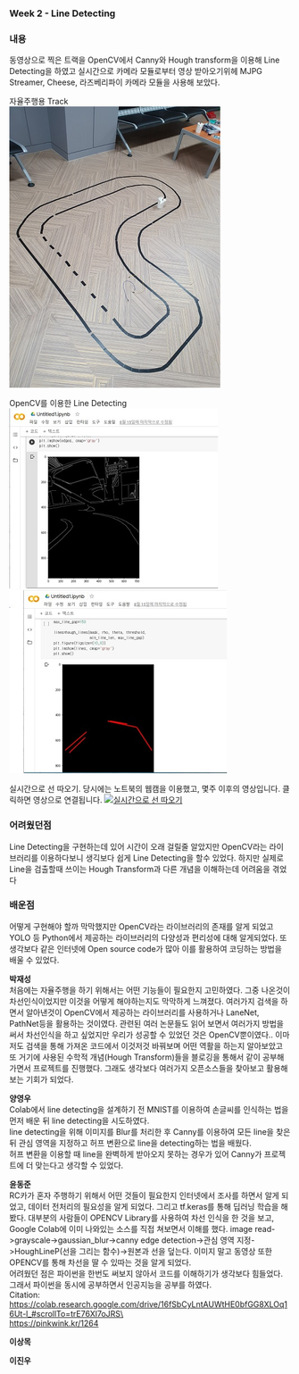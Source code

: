  ### Week 2 - Line Detecting
 ### **내용** 
 동영상으로 찍은 트랙을 OpenCV에서 Canny와 Hough transform을 이용해 Line Detecting을 하였고
 실시간으로 카메라 모듈로부터 영상 받아오기위헤 MJPG Streamer, Cheese, 라즈베리파이 카메라 모듈을 사용해 보았다.  
 
 자율주행용 Track   
 ![image1](/document/images/image2.jpg)    
 
 OpenCV를 이용한 Line Detecting   
 ![image1](/document/images/image3.jpg)
 ![image1](/document/images/image4.jpg)  

 실시간으로 선 따오기. 당시에는 노트북의 웹캠을 이용했고, 몇주 이후의 영상입니다. 클릭하면 영상으로 연결됩니다.
 [![실시간으로 선 따오기](https://j.gifs.com/0YKqnX.gif)](https://youtu.be/KJzmF9WuidM) 
 

 ### **어려웠던점**
  Line Detecting을 구현하는데 있어 시간이 오래 걸릴줄 알았지만 OpenCV라는 라이브러리를 이용하다보니 생긱보다 쉽게 Line Detecting을 
  할수 있었다. 하지만 실제로 Line을 검출할때 쓰이는 Hough Transform과 다른 개념을 이해하는데 어려움을 겪었다
 
 ### **배운점**  
 어떻게 구현해야 할까 막막했지만 OpenCV라는 라이브러리의 존재를 알게 되었고 YOLO 등 Python에서 제공하는 라이브러리의 다양성과 편리성에 대해
 알게되었다. 또 생각보다 같은 인터넷에 Open source code가 많아 이를 활용하여 코딩하는 방법을 배울 수 있었다.
 
 
 **박재성**   
 처음에는 자율주행을 하기 위해서는 어떤 기능들이 필요한지 고민하였다.
 그중 나온것이 차선인식이었지만 이것을 어떻게 해야하는지도 막막하게 느껴졌다. 여러가지 검색을 하면서 알아낸것이 OpenCV에서 제공하는 라이브러리를 사용하거나
 LaneNet, PathNet등을 활용하는 것이였다. 관련된 여러 논문들도 읽어 보면서 여러가지 방법을 써서 차선인식을 하고 싶었지만 우리가 성공할 수 있었던 것은 OpenCV뿐이였다..
 이마저도 검색을 통해 가져온 코드에서 이것저것 바꿔보며 어떤 역활을 하는지 알아보았고 또 거기에 사용된 수학적 개념(Hough Transform)들을 블로깅을 통해서 같이 공부해가면서
 프로젝트를 진행했다. 그래도 생각보다 여러가지 오픈소스들을 찾아보고 활용해보는 기회가 되었다.
 
 
 **양영우**   
 Colab에서 line detecting을 설계하기 전 MNIST를 이용하여 손글씨를 인식하는 법을 먼저 배운 뒤 line detecting을 시도하였다.   
 line detecting을 위해 이미지를 Blur를 처리한 후 Canny를 이용하여 모든 line을 찾은 뒤 관심 영역을 지정하고 허프 변환으로 line을 detecting하는 법을 배웠다.   
 허프 변환을 이용할 때 line을 완벽하게 받아오지 못하는 경우가 있어 Canny가 프로젝트에 더 맞는다고 생각할 수 있었다.   
 
 
 **윤동준**   
 RC카가 혼자 주행하기 위해서 어떤 것들이 필요한지 인터넷에서 조사를 하면서 알게 되었고, 데이터 전처리의 필요성을 알게 되었다. 그리고 tf.keras를 통해 딥러닝 학습을
 해봤다. 대부분의 사람들이 OPENCV Library를 사용하여 차선 인식을 한 것을 보고, Google Colab에 이미 나와있는 소스를 직접 쳐보면서 이해를 했다.
 image read->grayscale->gaussian_blur->canny edge detection->관심 영역 지정->HoughLineP(선을 그리는 함수)->원본과 선을 덮는다.
 이미지 말고 동영상 또한 OPENCV를 통해 차선을 딸 수 있따는 것을 알게 되었다. 
 <br/>어려웠던 점은 파이썬을 한번도 써보지 않아서 코드를 이해하기가 생각보다 힘들었다. 그래서 파이썬을 동시에 공부하면서 인공지능을 공부를 하였다. 
 <br/>Citation:
 <br/>https://colab.research.google.com/drive/16fSbCyLntAUWtHE0bfGG8XLOq16Ut-l_#scrollTo=trE76Xl7oJRS\ 
 <br/>https://pinkwink.kr/1264
 
 **이상목**
 
 
 **이진우**   
